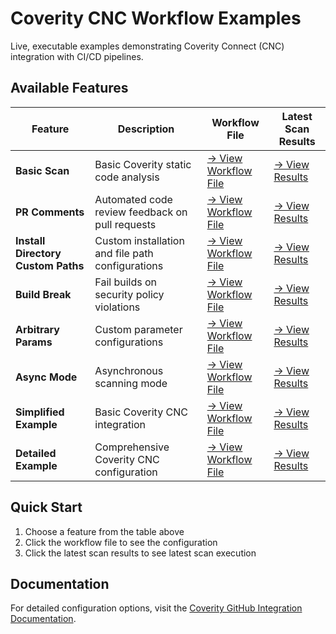 # Coverity CNC Workflow Examples                                                                                                                                                                                                                  
                                                                                                                                                                                                                                         
Live, executable examples demonstrating Coverity Connect (CNC) integration with CI/CD pipelines.                                                                                                                                         
                                                                                                                                                                                                                                         
## Available Features                                                                                                                                                                                                                    
                                                                                                                                                                                                                                         
| Feature | Description | Workflow File | Latest Scan Results |                                                                                                                                                                          
|---------|-------------|---------------|---------------------|                                                                                                                                                                          
| **Basic Scan** | Basic Coverity static code analysis | [→ View Workflow File](https://github.com/coverity-cnc-workflow-examples/basic-scan/blob/main/.github/workflows/nodejs-npm.yml) | [→ View Results](https://coverity-cnc-workflow-examples.github.io/basic-scan/) |                                                                                                                                                                 
| **PR Comments** | Automated code review feedback on pull requests | [→ View Workflow File](https://github.com/coverity-cnc-workflow-examples/pr-comments/blob/main/.github/workflows/nodejs-npm.yml) | [→ View Results](https://coverity-cnc-workflow-examples.github.io/pr-comments/) |                                                                                                                                                                
| **Install Directory Custom Paths** | Custom installation and file path configurations | [→ View Workflow File](https://github.com/coverity-cnc-workflow-examples/install-directory-custom-paths/blob/main/.github/workflows/nodejs-npm.yml) | [→ View Results](https://coverity-cnc-workflow-examples.github.io/install-directory-custom-paths/) |                                                                                                                                             
| **Build Break** | Fail builds on security policy violations | [→ View Workflow File](https://github.com/coverity-cnc-workflow-examples/build-break/blob/main/.github/workflows/nodejs-npm.yml) | [→ View Results](https://coverity-cnc-workflow-examples.github.io/build-break/) |                                                                                                                                                                
| **Arbitrary Params** | Custom parameter configurations | [→ View Workflow File](https://github.com/coverity-cnc-workflow-examples/arbitrary-params/blob/main/.github/workflows/nodejs-npm.yml) | [→ View Results](https://coverity-cnc-workflow-examples.github.io/arbitrary-params/) |                                                                                                                                                           
| **Async Mode** | Asynchronous scanning mode | [→ View Workflow File](https://github.com/coverity-cnc-workflow-examples/async-mode/blob/main/.github/workflows/nodejs-npm.yml) | [→ View Results](https://coverity-cnc-workflow-examples.github.io/async-mode/) |                                                                                                                                                                 
| **Simplified Example** | Basic Coverity CNC integration | [→ View Workflow File](https://github.com/coverity-cnc-workflow-examples/simplified-example/blob/main/.github/workflows/nodejs-npm.yml) | [→ View Results](https://coverity-cnc-workflow-examples.github.io/simplified-example/) |                                                                                                                                                         
| **Detailed Example** | Comprehensive Coverity CNC configuration | [→ View Workflow File](https://github.com/coverity-cnc-workflow-examples/detailed-example/blob/main/.github/workflows/nodejs-npm.yml) | [→ View Results](https://coverity-cnc-workflow-examples.github.io/detailed-example/) |                                                                                                                                                           
                                                                                                                                                                                                                                         
## Quick Start                                                                                                                                                                                                                           
                                                                                                                                                                                                                                         
1. Choose a feature from the table above                                                                                                                                                                                                 
2. Click the workflow file to see the configuration                                                                                                                                                                                      
3. Click the latest scan results to see latest scan execution                                                                                                                                                                                               
                                                                                                                                                                                                                                         
## Documentation                                                                                                                                                                                                                         
                                                                                                                                                                                                                                         
For detailed configuration options, visit the [Coverity GitHub Integration Documentation](https://documentation.blackduck.com/category/cicd_integrations). 